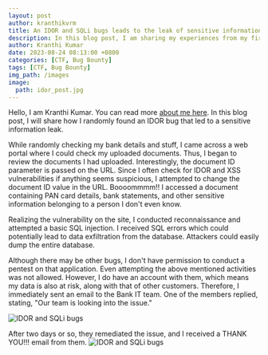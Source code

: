 ```yaml
---
layout: post
author: kranthikvrm
title: An IDOR and SQLi bugs leads to the leak of sensitive information.
description: In this blog post, I am sharing my experiences from my first year at RGUKT Nuzvid, where I experienced new faces, challenges, and exciting opportunities on my journey towards becoming an engineer.
author: Kranthi Kumar
date: 2023-08-24 08:13:00 +0800
categories: [CTF, Bug Bounty]
tags: [CTF, Bug Bounty]
img_path: /images
image:
  path: idor_post.jpg
---
```


Hello, I am Kranthi Kumar. You can read more <a href="https://kranthikvrm.github.io/about/">about me here</a>. In this blog post, I will share how I randomly found an IDOR bug that led to a sensitive information leak.

While randomly checking my bank details and stuff, I came across a web portal where I could check my uploaded documents. Thus, I began to review the documents I had uploaded. Interestingly, the document ID parameter is passed on the URL. Since I often check for IDOR and XSS vulnerabilities if anything seems suspicious, I attempted to change the document ID value in the URL. Boooommmm!! I accessed a document containing PAN card details, bank statements, and other sensitive information belonging to a person I don't even know.

Realizing the vulnerability on the site, I conducted reconnaissance and attempted a basic SQL injection. I received SQL errors which could potentially lead to data exfiltration from the database. Attackers could easily dump the entire database.

Although there may be other bugs, I don't have permission to conduct a pentest on that application. Even attempting the above mentioned activities was not allowed. However, I do have an account with them, which means my data is also at risk, along with that of other customers. Therefore, I immediately sent an email to the Bank IT team. One of the members replied, stating, "Our team is looking into the issue." 

![IDOR and SQLi bugs](idor_bug_details.png)

After two days or so, they remediated the issue, and I received a THANK YOU!!! email from them.
![IDOR and SQLi bugs](idor_bug_details2.png)
